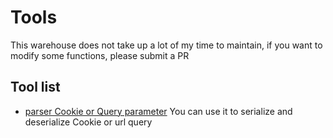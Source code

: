 # Tools

This warehouse does not take up a lot of my time to maintain, if you want to modify some functions, please submit a PR


## Tool list

- [parser Cookie or Query parameter](./src/js/parserCookieOrQuery) You can use it to serialize and deserialize Cookie or url query
